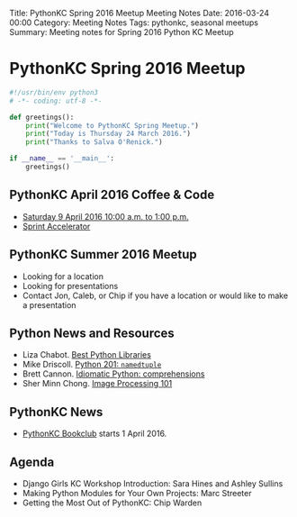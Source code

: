 Title: PythonKC Spring 2016 Meetup Meeting Notes
Date: 2016-03-24 00:00
Category: Meeting Notes
Tags: pythonkc, seasonal meetups
Summary: Meeting notes for Spring 2016 Python KC Meetup

# PythonKC Spring 2016 Meetup

```python
#!/usr/bin/env python3
# -*- coding: utf-8 -*-

def greetings():
    print("Welcome to PythonKC Spring Meetup.")
    print("Today is Thursday 24 March 2016.")
    print("Thanks to Salva O'Renick.")

if __name__ == '__main__':
    greetings()
```

## PythonKC April 2016 Coffee & Code
* [Saturday 9 April 2016 10:00 a.m. to 1:00 p.m.](http://www.meetup.com/pythonkc/events/229548294/)
* [Sprint Accelerator](http://sprintaccel.com)

## PythonKC Summer 2016 Meetup
* Looking for a location
* Looking for presentations
* Contact Jon, Caleb, or Chip if you have a location or would like to make a presentation

## Python News and Resources
* Liza Chabot. [Best Python Libraries](https://www.caktusgroup.com/blog/2016/03/17/best-python-libraries/)
* Mike Driscoll. [Python 201: `namedtuple`](http://www.blog.pythonlibrary.org/2016/03/15/python-201-namedtuple/)
* Brett Cannon. [Idiomatic Python: comprehensions](https://blogs.msdn.microsoft.com/pythonengineering/2016/03/14/idiomatic-python-comprehensions/)
* Sher Minn Chong. [Image Processing 101](https://codewords.recurse.com/issues/six/image-processing-101)

## PythonKC News
* [PythonKC Bookclub](http://www.meetup.com/pythonkc/messages/boards/thread/49656306) starts 1 April 2016.

## Agenda
* Django Girls KC Workshop Introduction: Sara Hines and Ashley Sullins
* Making Python Modules for Your Own Projects: Marc Streeter
* Getting the Most Out of PythonKC: Chip Warden
